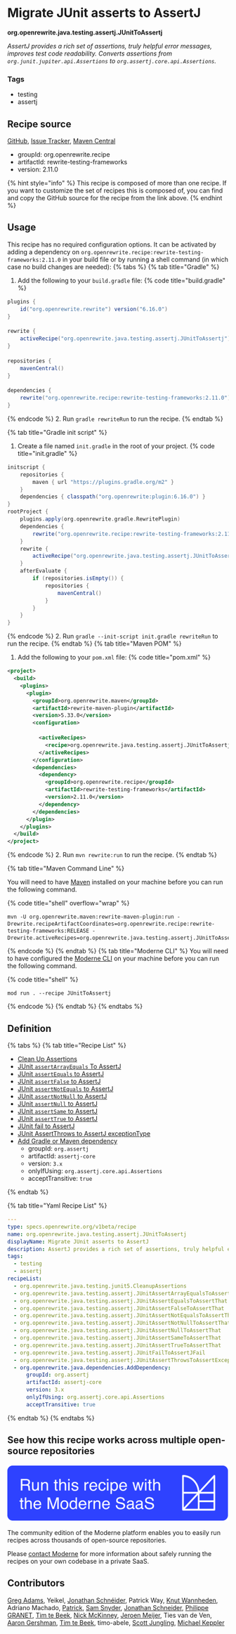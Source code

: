 # Migrate JUnit asserts to AssertJ

**org.openrewrite.java.testing.assertj.JUnitToAssertj**

_AssertJ provides a rich set of assertions, truly helpful error messages, improves test code readability. Converts assertions from `org.junit.jupiter.api.Assertions` to `org.assertj.core.api.Assertions`._

### Tags

* testing
* assertj

## Recipe source

[GitHub](https://github.com/openrewrite/rewrite-testing-frameworks/blob/main/src/main/resources/META-INF/rewrite/assertj.yml), [Issue Tracker](https://github.com/openrewrite/rewrite-testing-frameworks/issues), [Maven Central](https://central.sonatype.com/artifact/org.openrewrite.recipe/rewrite-testing-frameworks/2.11.0/jar)

* groupId: org.openrewrite.recipe
* artifactId: rewrite-testing-frameworks
* version: 2.11.0

{% hint style="info" %}
This recipe is composed of more than one recipe. If you want to customize the set of recipes this is composed of, you can find and copy the GitHub source for the recipe from the link above.
{% endhint %}

## Usage

This recipe has no required configuration options. It can be activated by adding a dependency on `org.openrewrite.recipe:rewrite-testing-frameworks:2.11.0` in your build file or by running a shell command (in which case no build changes are needed): 
{% tabs %}
{% tab title="Gradle" %}
1. Add the following to your `build.gradle` file:
{% code title="build.gradle" %}
```groovy
plugins {
    id("org.openrewrite.rewrite") version("6.16.0")
}

rewrite {
    activeRecipe("org.openrewrite.java.testing.assertj.JUnitToAssertj")
}

repositories {
    mavenCentral()
}

dependencies {
    rewrite("org.openrewrite.recipe:rewrite-testing-frameworks:2.11.0")
}
```
{% endcode %}
2. Run `gradle rewriteRun` to run the recipe.
{% endtab %}

{% tab title="Gradle init script" %}
1. Create a file named `init.gradle` in the root of your project.
{% code title="init.gradle" %}
```groovy
initscript {
    repositories {
        maven { url "https://plugins.gradle.org/m2" }
    }
    dependencies { classpath("org.openrewrite:plugin:6.16.0") }
}
rootProject {
    plugins.apply(org.openrewrite.gradle.RewritePlugin)
    dependencies {
        rewrite("org.openrewrite.recipe:rewrite-testing-frameworks:2.11.0")
    }
    rewrite {
        activeRecipe("org.openrewrite.java.testing.assertj.JUnitToAssertj")
    }
    afterEvaluate {
        if (repositories.isEmpty()) {
            repositories {
                mavenCentral()
            }
        }
    }
}
```
{% endcode %}
2. Run `gradle --init-script init.gradle rewriteRun` to run the recipe.
{% endtab %}
{% tab title="Maven POM" %}
1. Add the following to your `pom.xml` file:
{% code title="pom.xml" %}
```xml
<project>
  <build>
    <plugins>
      <plugin>
        <groupId>org.openrewrite.maven</groupId>
        <artifactId>rewrite-maven-plugin</artifactId>
        <version>5.33.0</version>
        <configuration>
          
          <activeRecipes>
            <recipe>org.openrewrite.java.testing.assertj.JUnitToAssertj</recipe>
          </activeRecipes>
        </configuration>
        <dependencies>
          <dependency>
            <groupId>org.openrewrite.recipe</groupId>
            <artifactId>rewrite-testing-frameworks</artifactId>
            <version>2.11.0</version>
          </dependency>
        </dependencies>
      </plugin>
    </plugins>
  </build>
</project>
```
{% endcode %}
2. Run `mvn rewrite:run` to run the recipe.
{% endtab %}

{% tab title="Maven Command Line" %}

You will need to have [Maven](https://maven.apache.org/download.cgi) installed on your machine before you can run the following command.

{% code title="shell" overflow="wrap" %}
```shell
mvn -U org.openrewrite.maven:rewrite-maven-plugin:run -Drewrite.recipeArtifactCoordinates=org.openrewrite.recipe:rewrite-testing-frameworks:RELEASE -Drewrite.activeRecipes=org.openrewrite.java.testing.assertj.JUnitToAssertj 
```
{% endcode %}
{% endtab %}
{% tab title="Moderne CLI" %}
You will need to have configured the [Moderne CLI](https://docs.moderne.io/moderne-cli/cli-intro) on your machine before you can run the following command.

{% code title="shell" %}
```shell
mod run . --recipe JUnitToAssertj
```
{% endcode %}
{% endtab %}
{% endtabs %}

## Definition

{% tabs %}
{% tab title="Recipe List" %}
* [Clean Up Assertions](../../../java/testing/junit5/cleanupassertions.md)
* [JUnit `assertArrayEquals` To AssertJ](../../../java/testing/assertj/junitassertarrayequalstoassertthat.md)
* [JUnit `assertEquals` to AssertJ](../../../java/testing/assertj/junitassertequalstoassertthat.md)
* [JUnit `assertFalse` to AssertJ](../../../java/testing/assertj/junitassertfalsetoassertthat.md)
* [JUnit `assertNotEquals` to AssertJ](../../../java/testing/assertj/junitassertnotequalstoassertthat.md)
* [JUnit `assertNotNull` to AssertJ](../../../java/testing/assertj/junitassertnotnulltoassertthat.md)
* [JUnit `assertNull` to AssertJ](../../../java/testing/assertj/junitassertnulltoassertthat.md)
* [JUnit `assertSame` to AssertJ](../../../java/testing/assertj/junitassertsametoassertthat.md)
* [JUnit `assertTrue` to AssertJ](../../../java/testing/assertj/junitasserttruetoassertthat.md)
* [JUnit fail to AssertJ](../../../java/testing/assertj/junitfailtoassertjfail.md)
* [JUnit AssertThrows to AssertJ exceptionType](../../../java/testing/assertj/junitassertthrowstoassertexceptiontype.md)
* [Add Gradle or Maven dependency](../../../java/dependencies/adddependency.md)
  * groupId: `org.assertj`
  * artifactId: `assertj-core`
  * version: `3.x`
  * onlyIfUsing: `org.assertj.core.api.Assertions`
  * acceptTransitive: `true`

{% endtab %}

{% tab title="Yaml Recipe List" %}
```yaml
---
type: specs.openrewrite.org/v1beta/recipe
name: org.openrewrite.java.testing.assertj.JUnitToAssertj
displayName: Migrate JUnit asserts to AssertJ
description: AssertJ provides a rich set of assertions, truly helpful error messages, improves test code readability. Converts assertions from `org.junit.jupiter.api.Assertions` to `org.assertj.core.api.Assertions`.
tags:
  - testing
  - assertj
recipeList:
  - org.openrewrite.java.testing.junit5.CleanupAssertions
  - org.openrewrite.java.testing.assertj.JUnitAssertArrayEqualsToAssertThat
  - org.openrewrite.java.testing.assertj.JUnitAssertEqualsToAssertThat
  - org.openrewrite.java.testing.assertj.JUnitAssertFalseToAssertThat
  - org.openrewrite.java.testing.assertj.JUnitAssertNotEqualsToAssertThat
  - org.openrewrite.java.testing.assertj.JUnitAssertNotNullToAssertThat
  - org.openrewrite.java.testing.assertj.JUnitAssertNullToAssertThat
  - org.openrewrite.java.testing.assertj.JUnitAssertSameToAssertThat
  - org.openrewrite.java.testing.assertj.JUnitAssertTrueToAssertThat
  - org.openrewrite.java.testing.assertj.JUnitFailToAssertJFail
  - org.openrewrite.java.testing.assertj.JUnitAssertThrowsToAssertExceptionType
  - org.openrewrite.java.dependencies.AddDependency:
      groupId: org.assertj
      artifactId: assertj-core
      version: 3.x
      onlyIfUsing: org.assertj.core.api.Assertions
      acceptTransitive: true

```
{% endtab %}
{% endtabs %}

## See how this recipe works across multiple open-source repositories

[![Moderne Link Image](/.gitbook/assets/ModerneRecipeButton.png)](https://app.moderne.io/recipes/org.openrewrite.java.testing.assertj.JUnitToAssertj)

The community edition of the Moderne platform enables you to easily run recipes across thousands of open-source repositories.

Please [contact Moderne](https://moderne.io/product) for more information about safely running the recipes on your own codebase in a private SaaS.

## Contributors
[Greg Adams](mailto:greg@moderne.io), Yeikel, [Jonathan Schnéider](mailto:jkschneider@gmail.com), Patrick Way, [Knut Wannheden](mailto:knut@moderne.io), Adriano Machado, [Patrick](mailto:patway99@gmail.com), [Sam Snyder](mailto:sam@moderne.io), [Jonathan Schneider](mailto:jkschneider@gmail.com), [Philippe GRANET](mailto:philippe.granet@gmail.com), [Tim te Beek](mailto:tim@moderne.io), [Nick McKinney](mailto:mckinneynicholas@gmail.com), [Jeroen Meijer](mailto:jjgmeijer@gmail.com), Ties van de Ven, [Aaron Gershman](mailto:aegershman@gmail.com), [Tim te Beek](mailto:timtebeek@gmail.com), timo-abele, [Scott Jungling](mailto:scott.jungling@gmail.com), [Michael Keppler](mailto:bananeweizen@gmx.de)

